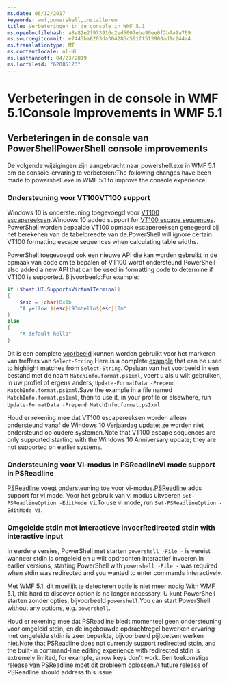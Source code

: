 ```yaml
---
ms.date: 06/12/2017
keywords: wmf,powershell,installeren
title: Verbeteringen in de console in WMF 5.1
ms.openlocfilehash: a8e82e2f973916c2ed5007eba90ee6f2b7a9a769
ms.sourcegitcommit: e7445ba8203da304286c591ff513900ad1c244a4
ms.translationtype: MT
ms.contentlocale: nl-NL
ms.lasthandoff: 04/23/2019
ms.locfileid: "62085123"
---
```

# <a name="console-improvements-in-wmf-51"></a><span data-ttu-id="7a9dd-103">Verbeteringen in de console in WMF 5.1</span><span class="sxs-lookup"><span data-stu-id="7a9dd-103">Console Improvements in WMF 5.1</span></span>

## <a name="powershell-console-improvements"></a><span data-ttu-id="7a9dd-104">Verbeteringen in de console van PowerShell</span><span class="sxs-lookup"><span data-stu-id="7a9dd-104">PowerShell console improvements</span></span>

<span data-ttu-id="7a9dd-105">De volgende wijzigingen zijn aangebracht naar powershell.exe in WMF 5.1 om de console-ervaring te verbeteren:</span><span class="sxs-lookup"><span data-stu-id="7a9dd-105">The following changes have been made to powershell.exe in WMF 5.1 to improve the console experience:</span></span>

### <a name="vt100-support"></a><span data-ttu-id="7a9dd-106">Ondersteuning voor VT100</span><span class="sxs-lookup"><span data-stu-id="7a9dd-106">VT100 support</span></span>

<span data-ttu-id="7a9dd-107">Windows 10 is ondersteuning toegevoegd voor [VT100 escapereeksen](/windows/console/console-virtual-terminal-sequences).</span><span class="sxs-lookup"><span data-stu-id="7a9dd-107">Windows 10 added support for [VT100 escape sequences](/windows/console/console-virtual-terminal-sequences).</span></span>
<span data-ttu-id="7a9dd-108">PowerShell worden bepaalde VT100 opmaak escapereeksen genegeerd bij het berekenen van de tabelbreedte van de.</span><span class="sxs-lookup"><span data-stu-id="7a9dd-108">PowerShell will ignore certain VT100 formatting escape sequences when calculating table widths.</span></span>

<span data-ttu-id="7a9dd-109">PowerShell toegevoegd ook een nieuwe API die kan worden gebruikt in de opmaak van code om te bepalen of VT100 wordt ondersteund.</span><span class="sxs-lookup"><span data-stu-id="7a9dd-109">PowerShell also added a new API that can be used in formatting code to determine if VT100 is supported.</span></span>
<span data-ttu-id="7a9dd-110">Bijvoorbeeld:</span><span class="sxs-lookup"><span data-stu-id="7a9dd-110">For example:</span></span>

```powershell
if ($host.UI.SupportsVirtualTerminal)
{
    $esc = [char]0x1b
    "A yellow ${esc}[93mhello${esc}[0m"
}
else
{
    "A default hello"
}
```

<span data-ttu-id="7a9dd-111">Dit is een complete [voorbeeld](https://gist.github.com/lzybkr/dcb973dccd54900b67783c48083c28f7) kunnen worden gebruikt voor het markeren van treffers van `Select-String`.</span><span class="sxs-lookup"><span data-stu-id="7a9dd-111">Here is a complete [example](https://gist.github.com/lzybkr/dcb973dccd54900b67783c48083c28f7) that can be used to highlight matches from `Select-String`.</span></span>
<span data-ttu-id="7a9dd-112">Opslaan van het voorbeeld in een bestand met de naam `MatchInfo.format.ps1xml`, voert u als u wilt gebruiken, in uw profiel of ergens anders, `Update-FormatData -Prepend MatchInfo.format.ps1xml`.</span><span class="sxs-lookup"><span data-stu-id="7a9dd-112">Save the example in a file named `MatchInfo.format.ps1xml`, then to use it, in your profile or elsewhere, run `Update-FormatData -Prepend MatchInfo.format.ps1xml`.</span></span>

<span data-ttu-id="7a9dd-113">Houd er rekening mee dat VT100 escapereeksen worden alleen ondersteund vanaf de Windows 10 Verjaardag update; ze worden niet ondersteund op oudere systemen.</span><span class="sxs-lookup"><span data-stu-id="7a9dd-113">Note that VT100 escape sequences are only supported starting with the Windows 10 Anniversary update; they are not supported on earlier systems.</span></span>

### <a name="vi-mode-support-in-psreadline"></a><span data-ttu-id="7a9dd-114">Ondersteuning voor VI-modus in PSReadline</span><span class="sxs-lookup"><span data-stu-id="7a9dd-114">Vi mode support in PSReadline</span></span>

<span data-ttu-id="7a9dd-115">[PSReadline](https://github.com/lzybkr/PSReadLine) voegt ondersteuning toe voor vi-modus.</span><span class="sxs-lookup"><span data-stu-id="7a9dd-115">[PSReadline](https://github.com/lzybkr/PSReadLine) adds support for vi mode.</span></span> <span data-ttu-id="7a9dd-116">Voor het gebruik van vi modus uitvoeren `Set-PSReadlineOption -EditMode Vi`.</span><span class="sxs-lookup"><span data-stu-id="7a9dd-116">To use vi mode, run `Set-PSReadlineOption -EditMode Vi`.</span></span>

### <a name="redirected-stdin-with-interactive-input"></a><span data-ttu-id="7a9dd-117">Omgeleide stdin met interactieve invoer</span><span class="sxs-lookup"><span data-stu-id="7a9dd-117">Redirected stdin with interactive input</span></span>

<span data-ttu-id="7a9dd-118">In eerdere versies, PowerShell met starten `powershell -File -` is vereist wanneer stdin is omgeleid en u wilt opdrachten interactief invoeren.</span><span class="sxs-lookup"><span data-stu-id="7a9dd-118">In earlier versions, starting PowerShell with `powershell -File -` was required when stdin was redirected and you wanted to enter commands interactively.</span></span>

<span data-ttu-id="7a9dd-119">Met WMF 5.1, dit moeilijk te detecteren optie is niet meer nodig.</span><span class="sxs-lookup"><span data-stu-id="7a9dd-119">With WMF 5.1, this hard to discover option is no longer necessary.</span></span>
<span data-ttu-id="7a9dd-120">U kunt PowerShell starten zonder opties, bijvoorbeeld `powershell`.</span><span class="sxs-lookup"><span data-stu-id="7a9dd-120">You can start PowerShell without any options, e.g. `powershell`.</span></span>

<span data-ttu-id="7a9dd-121">Houd er rekening mee dat PSReadline biedt momenteel geen ondersteuning voor omgeleid stdin, en de ingebouwde opdrachtregel bewerken ervaring met omgeleide stdin is zeer beperkte, bijvoorbeeld pijltoetsen werken niet.</span><span class="sxs-lookup"><span data-stu-id="7a9dd-121">Note that PSReadline does not currently support redirected stdin, and the built-in command-line editing experience with redirected stdin is extremely limited, for example, arrow keys don't work.</span></span>
<span data-ttu-id="7a9dd-122">Een toekomstige release van PSReadline moet dit probleem oplossen.</span><span class="sxs-lookup"><span data-stu-id="7a9dd-122">A future release of PSReadline should address this issue.</span></span>
